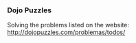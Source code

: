 ### Dojo Puzzles

Solving the problems listed on the website: http://dojopuzzles.com/problemas/todos/
